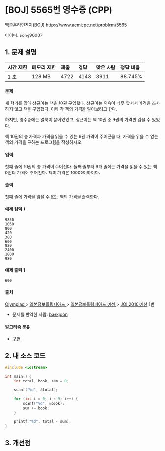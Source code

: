 # [BOJ] 5565번 영수증 (CPP)

백준온라인저지(BOJ) https://www.acmicpc.net/problem/5565

아이디: song98987



## 1. 문제 설명

| 시간 제한 | 메모리 제한 | 제출 | 정답 | 맞은 사람 | 정답 비율 |
| :-------- | :---------- | :--- | :--- | :-------- | :-------- |
| 1 초      | 128 MB      | 4722 | 4143 | 3911      | 88.745%   |

#### 문제

새 학기를 맞아 상근이는 책을 10권 구입했다. 상근이는 의욕이 너무 앞서서 가격을 조사하지 않고 책을 구입했다. 이제 각 책의 가격을 알아보려고 한다.

하지만, 영수증에는 얼룩이 묻어있었고, 상근이는 책 10권 중 9권의 가격만 읽을 수 있었다.

책 10권의 총 가격과 가격을 읽을 수 있는 9권 가격이 주어졌을 때, 가격을 읽을 수 없는 책의 가격을 구하는 프로그램을 작성하시오.

#### 입력

첫째 줄에 10권의 총 가격이 주어진다. 둘째 줄부터 9개 줄에는 가격을 읽을 수 있는 책 9권의 가격이 주어진다. 책의 가격은 10000이하이다.

#### 출력

첫째 줄에 가격을 읽을 수 없는 책의 가격을 출력한다.



#### 예제 입력 1

```
9850
1050
800
420
380
600
820
2400
1800
980
```

#### 예제 출력 1

```
600
```



#### 출처

[Olympiad ](https://www.acmicpc.net/category/2)> [일본정보올림피아드 ](https://www.acmicpc.net/category/100)> [일본정보올림피아드 예선 ](https://www.acmicpc.net/category/101)> [JOI 2010 예선](https://www.acmicpc.net/category/detail/549) 1번

- 문제를 번역한 사람: [baekjoon](https://www.acmicpc.net/user/baekjoon)

#### 알고리즘 분류

- [구현](https://www.acmicpc.net/problem/tag/구현)



## 2. 내 소스 코드

```C++
#include <iostream>

int main() {
	int total, book, sum = 0;

	scanf("%d", &total);
	
	for (int i = 0; i < 9; i++) {
		scanf("%d", &book);
		sum += book;
	}

	printf("%d", total - sum);
}
```



## 3. 개선점

